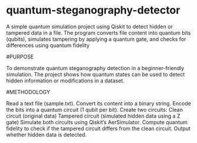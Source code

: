 # quantum-steganography-detector
A simple quantum simulation project using Qiskit to detect hidden or tampered data in a file. The program converts file content into quantum bits (qubits), simulates tampering by applying a quantum gate, and checks for differences using quantum fidelity

 #PURPOSE
 
To demonstrate quantum steganography detection in a beginner-friendly simulation. The project shows how quantum states can be used to detect hidden information or modifications in a dataset.

#METHODOLOGY

Read a text file (sample.txt).
Convert its content into a binary string.
Encode the bits into a quantum circuit (1 qubit per bit).
Create two circuits:
Clean circuit (original data)
Tampered circuit (simulated hidden data using a Z gate)
Simulate both circuits using Qiskit’s AerSimulator.
Compute quantum fidelity to check if the tampered circuit differs from the clean circuit.
Output whether hidden data is detected.
